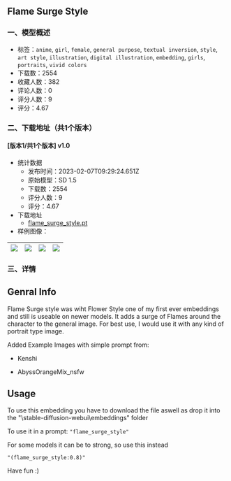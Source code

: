 ## Flame Surge Style
### 一、模型概述

- 标签：`anime`, `girl`, `female`, `general purpose`, `textual inversion`, `style`, `art style`, `illustration`, `digital illustration`, `embedding`, `girls`, `portraits`, `vivid colors`
- 下载数：2554
- 收藏人数：382
- 评论人数：0
- 评分人数：9
- 评分：4.67

### 二、下载地址（共1个版本）

#### [版本1/共1个版本] v1.0

- 统计数据
  - 发布时间：2023-02-07T09:29:24.651Z
  - 原始模型：SD 1.5
  - 下载数：2554
  - 评分人数：9
  - 评分：4.67
- 下载地址
  - [flame_surge_style.pt](https://civitai.com/api/download/models/8432)
- 样例图像：

| <img src="https://image.civitai.com/xG1nkqKTMzGDvpLrqFT7WA/2e798978-d209-476a-581d-1a6192248e00/width=450/80021.jpeg" /> | <img src="https://image.civitai.com/xG1nkqKTMzGDvpLrqFT7WA/754577dc-e820-426f-2253-765a221f6700/width=450/80028.jpeg" /> | <img src="https://image.civitai.com/xG1nkqKTMzGDvpLrqFT7WA/4b68909f-a7ee-442f-e9b4-0382a532aa00/width=450/80027.jpeg" /> | <img src="https://image.civitai.com/xG1nkqKTMzGDvpLrqFT7WA/60559955-b4c6-46f7-1656-4cede8f27b00/width=450/80026.jpeg" /> |
| ---- | ---- | ---- | ---- |


### 三、详情
<h2><strong>Genral Info</strong></h2><p>Flame Surge style was wiht Flower Style one of my first ever embeddings and still is useable on newer models. It adds a surge of Flames around the character to the general image. For best use, I would use it with any kind of portrait type image.</p><p>Added Example Images with simple prompt from:</p><ul><li><p>Kenshi</p></li><li><p>AbyssOrangeMix_nsfw</p><p></p></li></ul><h2><strong>Usage</strong></h2><p>To use this embedding you have to download the file aswell as drop it into the "\stable-diffusion-webui\embeddings" folder</p><p>To use it in a prompt: <code>"flame_surge_style"</code></p><p>For some models it can be to strong, so use this instead</p><p><code>"(flame_surge_style:0.8)"</code></p><p>Have fun :)</p>